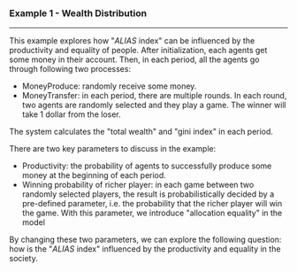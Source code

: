 ### Example 1 - Wealth Distribution

---

This example explores how "_ALIAS_ index" can be influenced by the productivity and equality of people. After initialization, each agents get some money in their account. Then, in each period, all the agents go through following two processes:

- MoneyProduce: randomly receive some money.
- MoneyTransfer: in each period, there are multiple rounds. In each round, two agents are randomly selected and they play a game. The winner will take 1 dollar from the loser.

The system calculates the "total wealth" and "gini index" in each period.

There are two key parameters to discuss in the example:

- Productivity: the probability of agents to successfully produce some money at the beginning of each period.
- Winning probability of richer player: in each game between two randomly selected players, the result is probabilistically decided by a pre-defined parameter, i.e. the probability that the richer player will win the game. With this parameter, we introduce "allocation equality" in the model

By changing these two parameters, we can explore the following question: how is the "_ALIAS_ index" influenced by the productivity and equality in the society.

